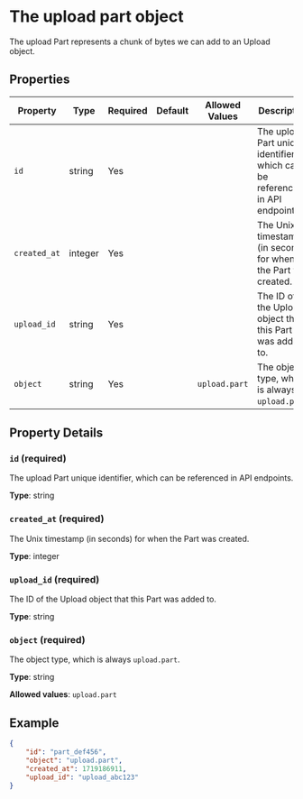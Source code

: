 # The upload part object

The upload Part represents a chunk of bytes we can add to an Upload object.


## Properties

| Property | Type | Required | Default | Allowed Values | Description |
| -------- | ---- | -------- | ------- | -------------- | ----------- |
| `id` | string | Yes |  |  | The upload Part unique identifier, which can be referenced in API endpoints. |
| `created_at` | integer | Yes |  |  | The Unix timestamp (in seconds) for when the Part was created. |
| `upload_id` | string | Yes |  |  | The ID of the Upload object that this Part was added to. |
| `object` | string | Yes |  | `upload.part` | The object type, which is always `upload.part`. |

## Property Details

### `id` (required)

The upload Part unique identifier, which can be referenced in API endpoints.

**Type**: string

### `created_at` (required)

The Unix timestamp (in seconds) for when the Part was created.

**Type**: integer

### `upload_id` (required)

The ID of the Upload object that this Part was added to.

**Type**: string

### `object` (required)

The object type, which is always `upload.part`.

**Type**: string

**Allowed values**: `upload.part`

## Example

```json
{
    "id": "part_def456",
    "object": "upload.part",
    "created_at": 1719186911,
    "upload_id": "upload_abc123"
}

```

